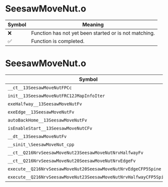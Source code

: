 # SeesawMoveNut.o
| Symbol | Meaning 
| ------------- | ------------- 
| :x: | Function has not yet been started or is not matching. 
| :white_check_mark: | Function is completed. 


# SeesawMoveNut.o
| Symbol | Decompiled? |
| ------------- | ------------- |
| `__ct__13SeesawMoveNutFPCc` | :x: |
| `init__13SeesawMoveNutFRC12JMapInfoIter` | :x: |
| `exeHalfway__13SeesawMoveNutFv` | :x: |
| `exeEdge__13SeesawMoveNutFv` | :x: |
| `autoBackHome__13SeesawMoveNutFv` | :x: |
| `isEnableStart__13SeesawMoveNutCFv` | :x: |
| `__dt__13SeesawMoveNutFv` | :x: |
| `__sinit_\SeesawMoveNut_cpp` | :x: |
| `__ct__Q216NrvSeesawMoveNut23SeesawMoveNutNrvHalfwayFv` | :x: |
| `__ct__Q216NrvSeesawMoveNut20SeesawMoveNutNrvEdgeFv` | :x: |
| `execute__Q216NrvSeesawMoveNut20SeesawMoveNutNrvEdgeCFP5Spine` | :x: |
| `execute__Q216NrvSeesawMoveNut23SeesawMoveNutNrvHalfwayCFP5Spine` | :x: |
